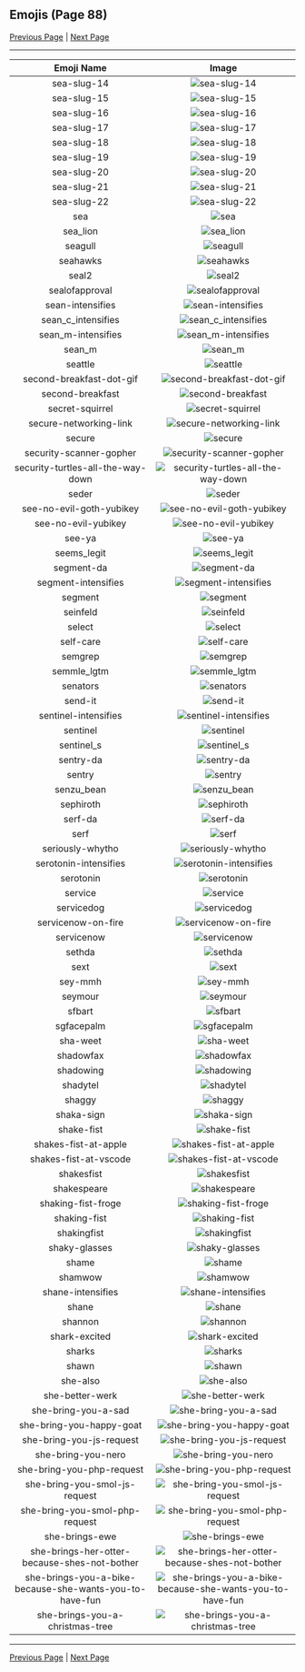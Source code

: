 
## Emojis (Page 88)

[Previous Page](/docs/hc/page-s-0087.md)
  | [Next Page](/docs/hc/page-s-0089.md)

<hr />

|Emoji Name|Image|
| :-: | :-: |
|sea-slug-14| ![sea-slug-14](/emojis/hc/sea-slug-14.png)|
|sea-slug-15| ![sea-slug-15](/emojis/hc/sea-slug-15.png)|
|sea-slug-16| ![sea-slug-16](/emojis/hc/sea-slug-16.png)|
|sea-slug-17| ![sea-slug-17](/emojis/hc/sea-slug-17.png)|
|sea-slug-18| ![sea-slug-18](/emojis/hc/sea-slug-18.png)|
|sea-slug-19| ![sea-slug-19](/emojis/hc/sea-slug-19.png)|
|sea-slug-20| ![sea-slug-20](/emojis/hc/sea-slug-20.png)|
|sea-slug-21| ![sea-slug-21](/emojis/hc/sea-slug-21.png)|
|sea-slug-22| ![sea-slug-22](/emojis/hc/sea-slug-22.png)|
|sea| ![sea](/emojis/hc/sea.gif)|
|sea_lion| ![sea_lion](/emojis/hc/sea_lion.png)|
|seagull| ![seagull](/emojis/hc/seagull.jpg)|
|seahawks| ![seahawks](/emojis/hc/seahawks.png)|
|seal2| ![seal2](/emojis/hc/seal2.jpg)|
|sealofapproval| ![sealofapproval](/emojis/hc/sealofapproval.jpg)|
|sean-intensifies| ![sean-intensifies](/emojis/hc/sean-intensifies.png)|
|sean_c_intensifies| ![sean_c_intensifies](/emojis/hc/sean_c_intensifies.gif)|
|sean_m-intensifies| ![sean_m-intensifies](/emojis/hc/sean_m-intensifies.gif)|
|sean_m| ![sean_m](/emojis/hc/sean_m.png)|
|seattle| ![seattle](/emojis/hc/seattle.png)|
|second-breakfast-dot-gif| ![second-breakfast-dot-gif](/emojis/hc/second-breakfast-dot-gif.gif)|
|second-breakfast| ![second-breakfast](/emojis/hc/second-breakfast.jpg)|
|secret-squirrel| ![secret-squirrel](/emojis/hc/secret-squirrel.png)|
|secure-networking-link| ![secure-networking-link](/emojis/hc/secure-networking-link.png)|
|secure| ![secure](/emojis/hc/secure.gif)|
|security-scanner-gopher| ![security-scanner-gopher](/emojis/hc/security-scanner-gopher.png)|
|security-turtles-all-the-way-down| ![security-turtles-all-the-way-down](/emojis/hc/security-turtles-all-the-way-down.gif)|
|seder| ![seder](/emojis/hc/seder.png)|
|see-no-evil-goth-yubikey| ![see-no-evil-goth-yubikey](/emojis/hc/see-no-evil-goth-yubikey.png)|
|see-no-evil-yubikey| ![see-no-evil-yubikey](/emojis/hc/see-no-evil-yubikey.png)|
|see-ya| ![see-ya](/emojis/hc/see-ya.png)|
|seems_legit| ![seems_legit](/emojis/hc/seems_legit.gif)|
|segment-da| ![segment-da](/emojis/hc/segment-da.png)|
|segment-intensifies| ![segment-intensifies](/emojis/hc/segment-intensifies.gif)|
|segment| ![segment](/emojis/hc/segment.png)|
|seinfeld| ![seinfeld](/emojis/hc/seinfeld.jpg)|
|select| ![select](/emojis/hc/select.jpg)|
|self-care| ![self-care](/emojis/hc/self-care.png)|
|semgrep| ![semgrep](/emojis/hc/semgrep.png)|
|semmle_lgtm| ![semmle_lgtm](/emojis/hc/semmle_lgtm.png)|
|senators| ![senators](/emojis/hc/senators.png)|
|send-it| ![send-it](/emojis/hc/send-it.jpg)|
|sentinel-intensifies| ![sentinel-intensifies](/emojis/hc/sentinel-intensifies.gif)|
|sentinel| ![sentinel](/emojis/hc/sentinel.png)|
|sentinel_s| ![sentinel_s](/emojis/hc/sentinel_s.png)|
|sentry-da| ![sentry-da](/emojis/hc/sentry-da.png)|
|sentry| ![sentry](/emojis/hc/sentry.png)|
|senzu_bean| ![senzu_bean](/emojis/hc/senzu_bean.png)|
|sephiroth| ![sephiroth](/emojis/hc/sephiroth.png)|
|serf-da| ![serf-da](/emojis/hc/serf-da.png)|
|serf| ![serf](/emojis/hc/serf.png)|
|seriously-whytho| ![seriously-whytho](/emojis/hc/seriously-whytho.png)|
|serotonin-intensifies| ![serotonin-intensifies](/emojis/hc/serotonin-intensifies.gif)|
|serotonin| ![serotonin](/emojis/hc/serotonin.png)|
|service| ![service](/emojis/hc/service.png)|
|servicedog| ![servicedog](/emojis/hc/servicedog.png)|
|servicenow-on-fire| ![servicenow-on-fire](/emojis/hc/servicenow-on-fire.gif)|
|servicenow| ![servicenow](/emojis/hc/servicenow.jpg)|
|sethda| ![sethda](/emojis/hc/sethda.png)|
|sext| ![sext](/emojis/hc/sext.png)|
|sey-mmh| ![sey-mmh](/emojis/hc/sey-mmh.gif)|
|seymour| ![seymour](/emojis/hc/seymour.png)|
|sfbart| ![sfbart](/emojis/hc/sfbart.png)|
|sgfacepalm| ![sgfacepalm](/emojis/hc/sgfacepalm.gif)|
|sha-weet| ![sha-weet](/emojis/hc/sha-weet.gif)|
|shadowfax| ![shadowfax](/emojis/hc/shadowfax.png)|
|shadowing| ![shadowing](/emojis/hc/shadowing.jpg)|
|shadytel| ![shadytel](/emojis/hc/shadytel.png)|
|shaggy| ![shaggy](/emojis/hc/shaggy.png)|
|shaka-sign| ![shaka-sign](/emojis/hc/shaka-sign.png)|
|shake-fist| ![shake-fist](/emojis/hc/shake-fist.gif)|
|shakes-fist-at-apple| ![shakes-fist-at-apple](/emojis/hc/shakes-fist-at-apple.png)|
|shakes-fist-at-vscode| ![shakes-fist-at-vscode](/emojis/hc/shakes-fist-at-vscode.png)|
|shakesfist| ![shakesfist](/emojis/hc/shakesfist.png)|
|shakespeare| ![shakespeare](/emojis/hc/shakespeare.png)|
|shaking-fist-froge| ![shaking-fist-froge](/emojis/hc/shaking-fist-froge.png)|
|shaking-fist| ![shaking-fist](/emojis/hc/shaking-fist.gif)|
|shakingfist| ![shakingfist](/emojis/hc/shakingfist.gif)|
|shaky-glasses| ![shaky-glasses](/emojis/hc/shaky-glasses.png)|
|shame| ![shame](/emojis/hc/shame.png)|
|shamwow| ![shamwow](/emojis/hc/shamwow.jpg)|
|shane-intensifies| ![shane-intensifies](/emojis/hc/shane-intensifies.gif)|
|shane| ![shane](/emojis/hc/shane.png)|
|shannon| ![shannon](/emojis/hc/shannon.png)|
|shark-excited| ![shark-excited](/emojis/hc/shark-excited.gif)|
|sharks| ![sharks](/emojis/hc/sharks.png)|
|shawn| ![shawn](/emojis/hc/shawn.png)|
|she-also| ![she-also](/emojis/hc/she-also.png)|
|she-better-werk| ![she-better-werk](/emojis/hc/she-better-werk.png)|
|she-bring-you-a-sad| ![she-bring-you-a-sad](/emojis/hc/she-bring-you-a-sad.png)|
|she-bring-you-happy-goat| ![she-bring-you-happy-goat](/emojis/hc/she-bring-you-happy-goat.gif)|
|she-bring-you-js-request| ![she-bring-you-js-request](/emojis/hc/she-bring-you-js-request.png)|
|she-bring-you-nero| ![she-bring-you-nero](/emojis/hc/she-bring-you-nero.png)|
|she-bring-you-php-request| ![she-bring-you-php-request](/emojis/hc/she-bring-you-php-request.png)|
|she-bring-you-smol-js-request| ![she-bring-you-smol-js-request](/emojis/hc/she-bring-you-smol-js-request.png)|
|she-bring-you-smol-php-request| ![she-bring-you-smol-php-request](/emojis/hc/she-bring-you-smol-php-request.png)|
|she-brings-ewe| ![she-brings-ewe](/emojis/hc/she-brings-ewe.png)|
|she-brings-her-otter-because-shes-not-bother| ![she-brings-her-otter-because-shes-not-bother](/emojis/hc/she-brings-her-otter-because-shes-not-bother.png)|
|she-brings-you-a-bike-because-she-wants-you-to-have-fun| ![she-brings-you-a-bike-because-she-wants-you-to-have-fun](/emojis/hc/she-brings-you-a-bike-because-she-wants-you-to-have-fun.png)|
|she-brings-you-a-christmas-tree| ![she-brings-you-a-christmas-tree](/emojis/hc/she-brings-you-a-christmas-tree.png)|

<hr/>

[Previous Page](/docs/hc/page-s-0087.md)
  | [Next Page](/docs/hc/page-s-0089.md)